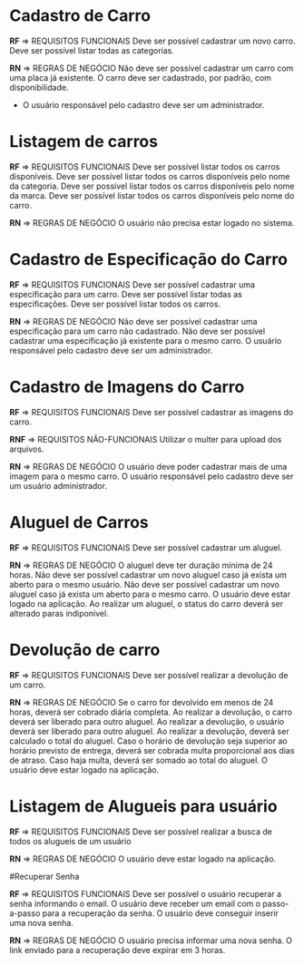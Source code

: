 # Cadastro de Carro

**RF** => REQUISITOS FUNCIONAIS
Deve ser possível cadastrar um novo carro.
Deve ser possível listar todas as categorias.

**RN** => REGRAS DE NEGÓCIO
Não deve ser possível cadastrar um carro com uma placa já existente.
O carro deve ser cadastrado, por padrão, com disponibilidade.
* O usuário responsável pelo cadastro deve ser um administrador.

# Listagem de carros

**RF** => REQUISITOS FUNCIONAIS
Deve ser possível listar todos os carros disponíveis.
Deve ser possível listar todos os carros disponíveis pelo nome da categoria.
Deve ser possível listar todos os carros disponíveis pelo nome da marca.
Deve ser possível listar todos os carros disponíveis pelo nome do carro.

**RN** => REGRAS DE NEGÓCIO
O usuário não precisa estar logado no sistema.

# Cadastro de Especificação do Carro

**RF** => REQUISITOS FUNCIONAIS
Deve ser possível cadastrar uma especificação para um carro.
Deve ser possível listar todas as especificações.
Deve ser possível listar todos os carros.

**RN** => REGRAS DE NEGÓCIO
Não deve ser possível cadastrar uma especificação para um carro não cadastrado.
Não deve ser possível cadastrar uma especificação já existente para o mesmo carro.
O usuário responsável pelo cadastro deve ser um administrador.

# Cadastro de Imagens do Carro

**RF** => REQUISITOS FUNCIONAIS
Deve ser possível cadastrar as imagens do carro.

**RNF** => REQUISITOS NÃO-FUNCIONAIS
Utilizar o multer para upload dos arquivos.

**RN** => REGRAS DE NEGÓCIO
O usuário deve poder cadastrar mais de uma imagem para o mesmo carro.
O usuário responsável pelo cadastro deve ser um usuário administrador.

# Aluguel de Carros

**RF** => REQUISITOS FUNCIONAIS
Deve ser possível cadastrar um aluguel.

**RN** => REGRAS DE NEGÓCIO
O aluguel deve ter duração mínima de 24 horas.
Não deve ser possível cadastrar um novo aluguel caso já exista um aberto para o mesmo usuário.
Não deve ser possível cadastrar um novo aluguel caso já exista um aberto para o mesmo carro.
O usuário deve estar logado na aplicação.
Ao realizar um aluguel, o status do carro deverá ser alterado paras indiponível.

# Devolução de carro

**RF** => REQUISITOS FUNCIONAIS
Deve ser possível realizar a devolução de um carro.

**RN** => REGRAS DE NEGÓCIO
Se o carro for devolvido em menos de 24 horas, deverá ser cobrado diária completa.
Ao realizar a devolução, o carro deverá ser liberado para outro aluguel.
Ao realizar a devolução, o usuário deverá ser liberado para outro aluguel.
Ao realizar a devolução, deverá ser calculado o total do aluguel.
Caso o horário de devolução seja superior ao horário previsto de entrega, deverá ser cobrada multa proporcional aos dias de atraso.
Caso haja multa, deverá ser somado ao total do aluguel.
O usuário deve estar logado na aplicação.

# Listagem de Alugueis para usuário

**RF** => REQUISITOS FUNCIONAIS
Deve ser possível realizar a busca de todos os alugueis de um usuário

**RN** => REGRAS DE NEGÓCIO
O usuário deve estar logado na aplicação.

#Recuperar Senha

**RF** => REQUISITOS FUNCIONAIS
Deve ser possível o usuário recuperar a senha informando o email.
O usuário deve receber um email com o passo-a-passo para a recuperação da senha.
O usuário deve conseguir inserir uma nova senha.

**RN** => REGRAS DE NEGÓCIO
O usuário precisa informar uma nova senha.
O link enviado para a recuperação deve expirar em 3 horas.